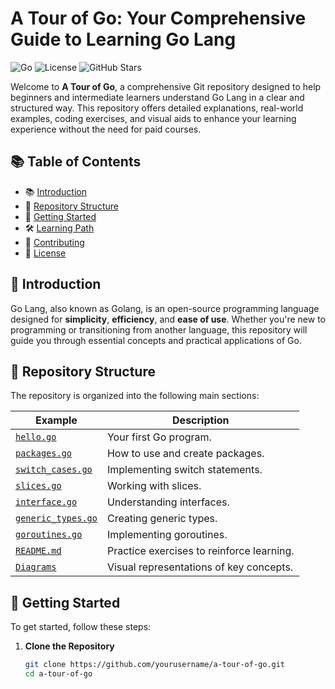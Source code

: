 # A Tour of Go: Your Comprehensive Guide to Learning Go Lang

![Go](https://img.shields.io/badge/Go-1.17-blue.svg)
![License](https://img.shields.io/badge/license-MIT-green.svg)
![GitHub Stars](https://img.shields.io/github/stars/yourusername/a-tour-of-go?style=social)

Welcome to **A Tour of Go**, a comprehensive Git repository designed to help beginners and intermediate learners understand Go Lang in a clear and structured way. This repository offers detailed explanations, real-world examples, coding exercises, and visual aids to enhance your learning experience without the need for paid courses.

## 📚 Table of Contents
- 📚 [Introduction](#introduction)
- 📂 [Repository Structure](#repository-structure)
- 🚀 [Getting Started](#getting-started)
- 🛠️ [Learning Path](#learning-path)
- 🤝 [Contributing](#contributing)
- 📜 [License](#license)

## 🌟 Introduction

Go Lang, also known as Golang, is an open-source programming language designed for **simplicity**, **efficiency**, and **ease of use**. Whether you're new to programming or transitioning from another language, this repository will guide you through essential concepts and practical applications of Go.

## 📁 Repository Structure

The repository is organized into the following main sections:

| Example | Description |
|---------|-------------|
| [`hello.go`](01-Welcome/hello.go) | Your first Go program. |
| [`packages.go`](02-Packages-Variables-Functions/packages.go) | How to use and create packages. |
| [`switch_cases.go`](03-Flow-Control-Statements/switch_cases.go) | Implementing switch statements. |
| [`slices.go`](04-More-Types/slices.go) | Working with slices. |
| [`interface.go`](05-Methods-and-Interfaces/interface.go) | Understanding interfaces. |
| [`generic_types.go`](06-Generics/generic_types.go) | Creating generic types. |
| [`goroutines.go`](07-Concurrency/goroutines.go) | Implementing goroutines. |
| [`README.md`](08-Exercises/README.md) | Practice exercises to reinforce learning. |
| [`Diagrams`](Diagrams/) | Visual representations of key concepts. |

## 🚀 Getting Started

To get started, follow these steps:

1. **Clone the Repository**
   ```bash
   git clone https://github.com/yourusername/a-tour-of-go.git
   cd a-tour-of-go

